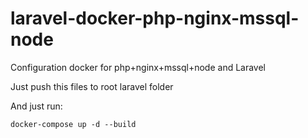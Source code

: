 # laravel-docker-php-nginx-mssql-node
Configuration docker for php+nginx+mssql+node and Laravel

Just push this files to root laravel folder

And just run:
```
docker-compose up -d --build
```
